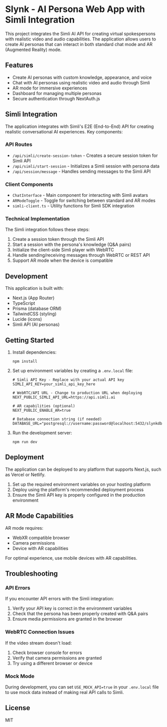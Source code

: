 # Slynk - AI Persona Web App with Simli Integration

This project integrates the Simli AI API for creating virtual spokespersons with realistic video and audio capabilities. The application allows users to create AI personas that can interact in both standard chat mode and AR (Augmented Reality) mode.

## Features

- Create AI personas with custom knowledge, appearance, and voice
- Chat with AI personas using realistic video and audio through Simli
- AR mode for immersive experiences
- Dashboard for managing multiple personas
- Secure authentication through NextAuth.js

## Simli Integration

The application integrates with Simli's E2E (End-to-End) API for creating realistic conversational AI experiences. Key components:

### API Routes

- `/api/simli/create-session-token` - Creates a secure session token for Simli API
- `/api/simli/start-session` - Initializes a Simli session with persona data
- `/api/session/message` - Handles sending messages to the Simli API

### Client Components

- `ChatInterface` - Main component for interacting with Simli avatars
- `ARModeToggle` - Toggle for switching between standard and AR modes
- `simli-client.ts` - Utility functions for Simli SDK integration

### Technical Implementation

The Simli integration follows these steps:

1. Create a session token through the Simli API
2. Start a session with the persona's knowledge (Q&A pairs)
3. Initialize the client-side Simli player with WebRTC
4. Handle sending/receiving messages through WebRTC or REST API
5. Support AR mode when the device is compatible

## Development

This application is built with:

- Next.js (App Router)
- TypeScript
- Prisma (database ORM)
- TailwindCSS (styling)
- Lucide (icons)
- Simli API (AI personas)

## Getting Started

1. Install dependencies:
   ```
   npm install
   ```

2. Set up environment variables by creating a `.env.local` file:
   ```
   # Simli API Key - Replace with your actual API key
   SIMLI_API_KEY=your_simli_api_key_here
   
   # WebRTC/API URL - Change to production URL when deploying
   NEXT_PUBLIC_SIMLI_API_URL=https://api.simli.ai
   
   # AR capabilities (optional)
   NEXT_PUBLIC_ENABLE_AR=true
   
   # Database connection string (if needed)
   DATABASE_URL="postgresql://username:password@localhost:5432/slynkdb"
   ```

3. Run the development server:
   ```
   npm run dev
   ```

## Deployment

The application can be deployed to any platform that supports Next.js, such as Vercel or Netlify.

1. Set up the required environment variables on your hosting platform
2. Deploy using the platform's recommended deployment process
3. Ensure the Simli API key is properly configured in the production environment

## AR Mode Capabilities

AR mode requires:
- WebXR compatible browser
- Camera permissions
- Device with AR capabilities

For optimal experience, use mobile devices with AR capabilities.

## Troubleshooting

### API Errors

If you encounter API errors with the Simli integration:

1. Verify your API key is correct in the environment variables
2. Check that the persona has been properly created with Q&A pairs
3. Ensure media permissions are granted in the browser

### WebRTC Connection Issues

If the video stream doesn't load:

1. Check browser console for errors
2. Verify that camera permissions are granted
3. Try using a different browser or device

### Mock Mode

During development, you can set `USE_MOCK_API=true` in your `.env.local` file to use mock data instead of making real API calls to Simli.

## License

MIT 